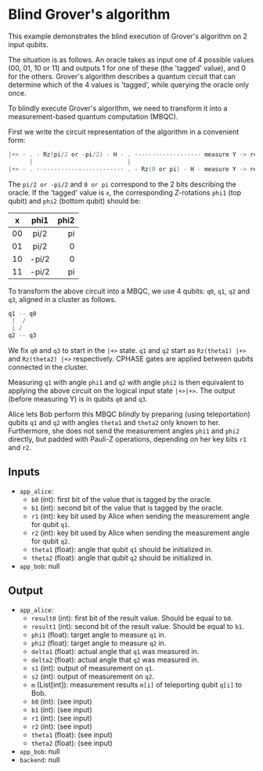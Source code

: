 # Blind Grover's algorithm

This example demonstrates the blind execution of Grover's algorithm on 2 input qubits. 

The situation is as follows. An oracle takes as input one of 4 possible values (00, 01, 10 or 11) and outputs 1 for one of these (the 'tagged' value), and 0 for the others.
Grover's algorithm describes a quantum circuit that can determine which of the 4 values is 'tagged', while querying the oracle only once.

To blindly execute Grover's algorithm, we need to transform it into a measurement-based quantum computation (MBQC).

First we write the circuit representation of the algorithm in a convenient form:
```c
|+> - . - Rz(pi/2 or -pi/2) - H - . ------------------- measure Y -> result0
      |                           |
|+> - . ------------------------- . - Rz(0 or pi) - H - measure Y -> result1
```
The `pi/2 or -pi/2` and `0 or pi` correspond to the 2 bits describing the oracle. If the 'tagged' value is `x`, the corresponding Z-rotations `phi1` (top qubit) and `phi2` (bottom qubit) should be:

| x     | phi1  | phi2 |
| ------|:-----:| ----:|
| 00    | pi/2  | pi   |
| 01    | pi/2  | 0    |
| 10    | -pi/2 | 0    |
| 11    | -pi/2 | pi   |

To transform the above circuit into a MBQC, we use 4 qubits: `q0`, `q1`, `q2` and `q3`, aligned in a cluster as follows.
```c
q1 -- q0
 |  /
 | /
q2 -- q3
```
We fix `q0` and `q3` to start in the `|+>` state. `q1` and `q2` start as `Rz(theta1) |+>` and `Rz(theta2) |+>` respectively. CPHASE gates are applied between qubits connected in the cluster. 

Measuring `q1` with angle `phi1` and `q2` with angle `phi2` is then equivalent to applying the above circuit on the logical input state `|+>|+>`. The output (before measuring Y) is in qubits `q0` and `q3`.

Alice lets Bob perform this MBQC *blindly* by preparing (using teleportation) qubits `q1` and `q2` with angles `theta1` and `theta2` only known to her. Furthermore, she does not send the measurement angles `phi1` and `phi2` directly, but padded with Pauli-Z operations, depending on her key bits `r1` and `r2`.


## Inputs
* `app_alice`:
  * `b0` (int): first bit of the value that is tagged by the oracle.
  * `b1` (int): second bit of the value that is tagged by the oracle.
  * `r1` (int): key bit used by Alice when sending the measurement angle for qubit `q1`.
  * `r2` (int): key bit used by Alice when sending the measurement angle for qubit `q2`.
  * `theta1` (float): angle that qubit `q1` should be initialized in.
  * `theta2` (float): angle that qubit `q2` should be initialized in.
* `app_bob`: null

## Output
* `app_alice`:
  * `result0` (int): first bit of the result value. Should be equal to `b0`.
  * `result1` (int): second bit of the result value. Should be equal to `b1`.
  * `phi1` (float): target angle to measure `q1` in.
  * `phi2` (float): target angle to measure `q2` in.
  * `delta1` (float): actual angle that `q1` was measured in.
  * `delta2` (float): actual angle that `q2` was measured in.
  * `s1` (int): output of measurement on `q1`.
  * `s2` (int): output of measurement on `q2`.
  * `m` (List[int]): measurement results `m[i]` of teleporting qubit `q[i]` to Bob.
  * `b0` (int): (see input)
  * `b1` (int): (see input)
  * `r1` (int): (see input)
  * `r2` (int): (see input)
  * `theta1` (float): (see input)
  * `theta2` (float): (see input)
* `app_bob`: null
* `backend`: null
